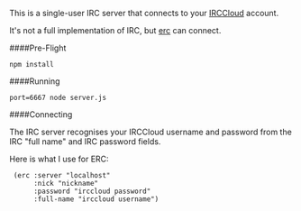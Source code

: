 This is a single-user IRC server that connects to your [IRCCloud](https://irccloud.com/) account.

It's not a full implementation of IRC, but [erc](https://www.emacswiki.org/emacs/ERC) can connect.

####Pre-Flight

    npm install

####Running

    port=6667 node server.js

####Connecting

The IRC server recognises your IRCCloud username and password from the IRC "full name" and IRC password fields.

Here is what I use for ERC:

     (erc :server "localhost"
          :nick "nickname"
          :password "irccloud password"
          :full-name "irccloud username")



